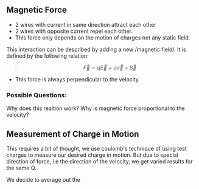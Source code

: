 ## Magnetic Force

* 2 wires with current in same direction attract each other
* 2 wires with opposite current repel each other.
* This force only depends on the motion of charges not any static field.

This interaction can be described by adding a new /magnetic field/. It is defined by the following relation:
>$$\vec{F} = q \vec{E} \: + \: q \vec{v} \times \vec{B} $$

* This force is always perpendicular to the velocity.

### Possible Questions:
Why does this realtion work?
Why is magnetic force proportional to the velocity?


## Measurement of Charge in Motion

This requires a bit of thought, we use coulomb's technique of using test charges to measure our desired charge in motion. But due to special direction of force, i.e the direction of the velocity, we get varied results for the same Q. 

We decide to average out the
